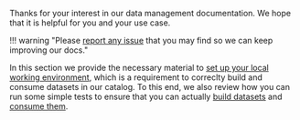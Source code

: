 Thanks for your interest in our data management documentation. We hope that it is helpful for you and your use case.

!!! warning "Please [report any issue]((https://github.com/owid/etl/issues/new?assignees=&labels=&template=docs-issue---.md)) that you may find so we can keep improving our docs."


In this section we provide the necessary material to [set up your local working environment](working-environment.md), which is a requirement to correclty build and consume datasets in our catalog. To this end, we also review how you can run some simple tests to ensure that you can actually [build datasets](building-datasets.md) and [consume them](consuming-datasets.md).